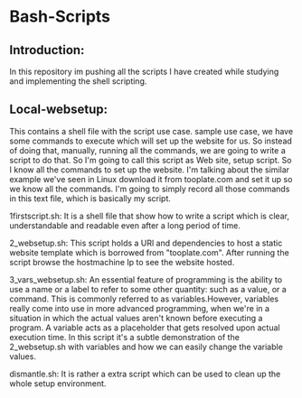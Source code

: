 # Bash-Scripts

Introduction:
-----------------------------
In this repository im pushing all the scripts I have created while studying and implementing the shell scripting. 

Local-websetup:
-----------------------------
This contains a shell file with the script use case. sample use case, we have some commands to execute which will set up the website for us. So instead of doing that, manually, running all the commands, we are going to write a script to do that. So I'm going to call this script as Web site, setup script. So I know all the commands to set up the website.
I'm talking about the similar example we've seen in Linux download it from tooplate.com and set it up so we know all the commands.
I'm going to simply record all those commands in this text file, which is basically my script.

1firstscript.sh: 
It is a shell file that show how to write a script which is clear, understandable and readable even after a long period of time.

2_websetup.sh: 
This script holds a URl and dependencies to host a static website template which is borrowed from "tooplate.com". After running the script browse the hostmachine Ip to see the website hosted.

3_vars_websetup.sh:
An essential feature of programming is the ability to use a name or a label to refer to some other quantity: such as a value, or a command. This is commonly referred to as variables.However, variables really come into use in more advanced programming, when we're in a situation in which the actual values aren't known before executing a program. A variable acts as a placeholder that gets resolved upon actual execution time.
In this script it's a subtle demonstration of the 2_websetup.sh with variables and how we can easily change the variable values.

dismantle.sh:
It is rather a extra script which can be used to clean up the whole setup environment.
